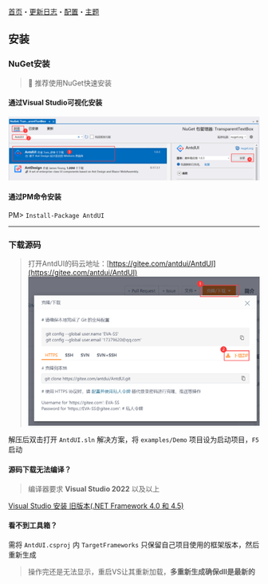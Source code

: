 ﻿[首页](Home.md)・[更新日志](UpdateLog.md)・[配置](Config.md)・[主题](Theme.md)

## 安装

### NuGet安装

> 👏 推荐使用NuGet快速安装

#### 通过Visual Studio可视化安装
![nuget](Img/NuGet.png)

#### 通过PM命令安装
PM> `Install-Package AntdUI`

---

### 下载源码

> 打开AntdUI的码云地址：[https://gitee.com/antdui/AntdUI](https://gitee.com/antdui/AntdUI)
![downcode](Img/DownCode.png)

解压后双击打开 `AntdUI.sln` 解决方案，将 `examples/Demo` 项目设为启动项目，`F5` 启动

#### 源码下载无法编译？

> 编译器要求 **Visual Studio 2022** 以及以上

[Visual Studio 安装 旧版本(.NET Framework 4.0 和 4.5)](InstallOldVersionFramework.md)

#### 看不到工具箱？

需将 `AntdUI.csproj` 内 `TargetFrameworks` 只保留自己项目使用的框架版本，然后重新生成

> 操作完还是无法显示，重启VS让其重新加载，**多重新生成确保dll是最新的**